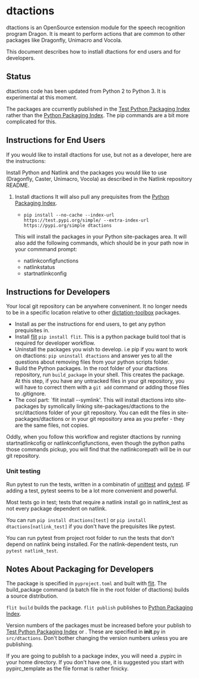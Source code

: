 # dtactions

dtactions is an OpenSource extension module for the speech recognition program Dragon.
It is meant to perform actions that are common to other packages like Dragonfly, Unimacro and Vocola.

This document describes how to instlall dtactions for end users and for developers.

## Status

dtactions code has been updated from Python 2 to Python 3. It is experimental at this moment.

The packages are ccurrently published in the [Test Python Packaging Index](https://test.pypi.org/) rather than
the [Python Packaging Index](https://pypi.org/). The pip commands are a bit more complicated for this.

## Instructions for End Users

If you would like to install dtactions for use, but not as a developer, here are the instructions:

Install Python and Natlink and the packages you would like to use (Dragonfly, Caster, Unimacro, Vocola) as described in the Natlink repository README.
   

1. Install dtactions
   It will also pull any prequisites from the [Python Packaging Index](https://pypi.org/).

   - `pip install --no-cache --index-url https://test.pypi.org/simple/ --extra-index-url https://pypi.org/simple dtactions`

   This will install the packages in your Python site-packages area. It will also add the following commands, which should be
   in your path now in your commmand prompt:

   - natlinkconfigfunctions
   - natlinkstatus
   - startnatlinkconfig

## Instructions for Developers

Your local git repository can be anywhere conveninent. It no longer needs to be in a specific location relative to other
[dictation-toolbox](https://github.com/dictation-toolbox) packages.

- Install as per the instructions for end users, to get any python prequisites in.
- Install [flit](https://pypi.org/project/flit/) `pip install flit`. This is a python package build tool that is required for developer workflow.
- Uninstall the packages you wish to develop. i.e pip if you want to work on dtactions:
  `pip uninstall dtactions` and answer yes to all the questions about removing files from your python scripts folder.
- Build the Python packages. In the root folder of your dtactions repository, run `build_package` in your shell. This creates the package.  
  At this step, if you have any untracked files
  in your git repository, you will have to correct them with a `git add` command or adding those files to .gitignore.
- The cool part: `flit install --symlink'. This will install dtactions into site-packages by symolically linking
  site-packages/dtactions to the src/dtactions folder of your git repository. You can edit the files in site-packages/dtactions or
  in your git repository area as you prefer - they are the same files, not copies.

Oddly, when you follow this workflow and register dtactions by running startnatlinkcofig or natlinkconfigfunctions, even though the
python paths those commands pickup, you will find that the natlinkcorepath will be in our git repository.

### Unit testing
Run pytest to run the tests, written in a combinatin of [unittest](https://docs.python.org/3/library/unittest.html) 
and [pytest](https://docs.pytest.org/).  IF adding a test, pytest seems to be a lot more convenient and powerful.

Most tests go in test;  tests that require a natlink install go in natlink_test as not every package dependent on natlink.  

You can run `pip install dtactions[test]` or `pip install dtactions[natlink_test]` if you don't have the prequisites like pytest.  

You can run pytest from project root folder to run the tests that don't depend on natlink being installed.  For the natlink-dependent tests, run 
`pytest natlink_test`.  

## Notes About Packaging for Developers

The package is specified in `pyproject.toml` and built with [flit](https://pypi.org/project/flit/). The build_package command
(a batch file in the root folder of dtactions) builds a source distribution.

`flit build` builds the package.  `flit publish` publishes to [Python Packaging Index](https://pypi.org/).


 
Version numbers of the packages must be increased before your publish to [Test Python Packaging Index](https://test.pypi.org/)
or . These are specified in **init**.py in `src/dtactions`. Don't bother changing the
version numbers unless you are publishing.

If you are going to publish to a package index, you will need a .pypirc in your home directory. If you don't have one,
it is suggested you start with pypirc_template as the file format is rather finicky.
